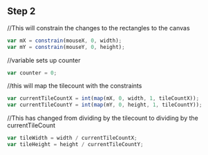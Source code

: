 ## Step 2

//This will constrain the changes to the rectangles to the canvas

```js
var mX = constrain(mouseX, 0, width);
var mY = constrain(mouseY, 0, height);
```

//variable sets up counter

```js
var counter = 0;
```

//this will map the tilecount with the constraints

```js
var currentTileCountX = int(map(mX, 0, width, 1, tileCountX));
var currentTileCountY = int(map(mY, 0, height, 1, tileCountY));
```

//This has changed from dividing by the tilecount to dividing by the currentTileCount

```js
var tileWidth = width / currentTileCountX;
var tileHeight = height / currentTileCountY;
```
